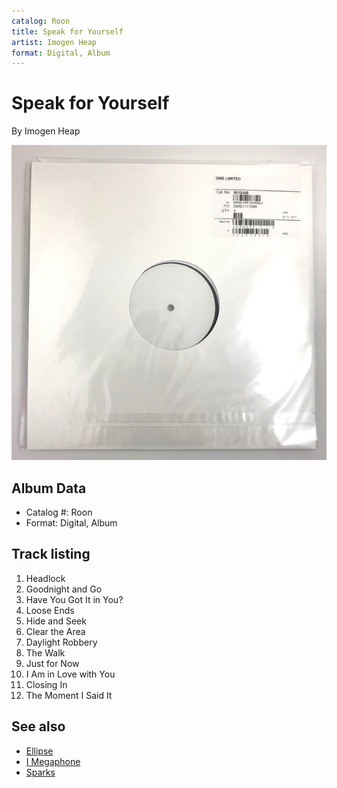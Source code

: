 ```yaml
---
catalog: Roon
title: Speak for Yourself
artist: Imogen Heap
format: Digital, Album
---
```


# Speak for Yourself

By Imogen Heap

![](../../assets/albumcovers/Imogen_Heap-Speak_for_Yourself.png)

## Album Data

- Catalog #: Roon
- Format: Digital, Album


## Track listing


1. Headlock
2. Goodnight and Go
3. Have You Got It in You?
4. Loose Ends
5. Hide and Seek
6. Clear the Area
7. Daylight Robbery
8. The Walk
9. Just for Now
10. I Am in Love with You
11. Closing In
12. The Moment I Said It


## See also

- [Ellipse](Ellipse.md)
- [I Megaphone](I_Megaphone.md)
- [Sparks](Sparks.md)

